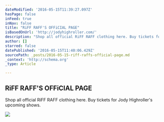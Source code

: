 ```yaml
---
dateModified: '2016-05-15T11:39:27.097Z'
hasPage: false
inFeed: true
inNav: false
title: "RiFF RAFF'S OFFiCIAL PAGE"
isBasedOnUrl: 'http://jodyhighroller.com/'
description: "Shop all official RiFF RAFF clothing here. Buy tickets for Jody Highroller's upcoming shows."
author: []
starred: false
datePublished: '2016-05-15T11:40:06.429Z'
sourcePath: _posts/2016-05-15-riff-raffs-official-page.md
_context: 'http://schema.org'
_type: Article

---
```

<article style=""><h1>RiFF RAFF'S OFFiCIAL PAGE</h1><p>Shop all official RiFF RAFF clothing here. Buy tickets for Jody Highroller's upcoming shows.</p><img src="http://cdn.shopify.com/s/files/1/1052/5300/t/2/assets/logo.png?510770299275503402" /></article>